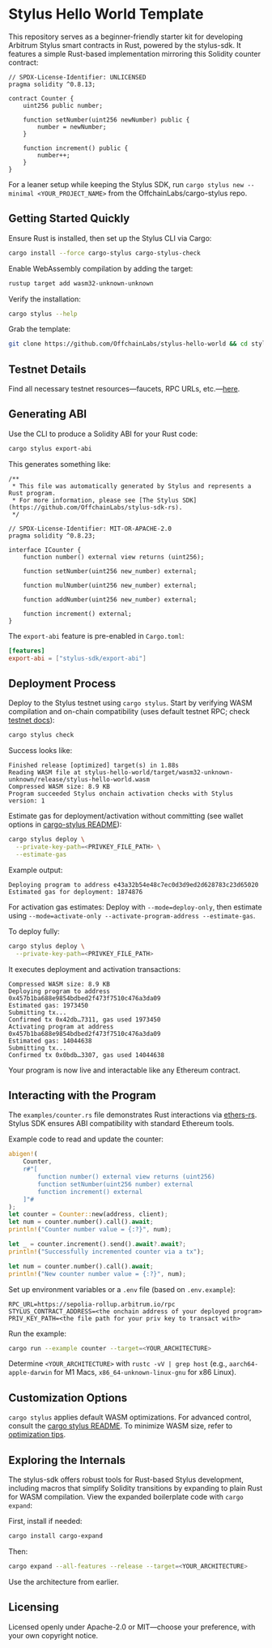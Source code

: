 # Stylus Hello World Template

This repository serves as a beginner-friendly starter kit for developing Arbitrum Stylus smart contracts in Rust, powered by the stylus-sdk. It features a simple Rust-based implementation mirroring this Solidity counter contract:

```solidity
// SPDX-License-Identifier: UNLICENSED
pragma solidity ^0.8.13;

contract Counter {
    uint256 public number;

    function setNumber(uint256 newNumber) public {
        number = newNumber;
    }

    function increment() public {
        number++;
    }
}
```

For a leaner setup while keeping the Stylus SDK, run `cargo stylus new --minimal <YOUR_PROJECT_NAME>` from the OffchainLabs/cargo-stylus repo.

## Getting Started Quickly

Ensure Rust is installed, then set up the Stylus CLI via Cargo:

```bash
cargo install --force cargo-stylus cargo-stylus-check
```

Enable WebAssembly compilation by adding the target:

```bash
rustup target add wasm32-unknown-unknown
```

Verify the installation:

```bash
cargo stylus --help
```

Grab the template:

```bash
git clone https://github.com/OffchainLabs/stylus-hello-world && cd stylus-hello-world
```

## Testnet Details

Find all necessary testnet resources—faucets, RPC URLs, etc.—[here](https://docs.arbitrum.io/stylus/reference/testnet-information).

## Generating ABI

Use the CLI to produce a Solidity ABI for your Rust code:

```bash
cargo stylus export-abi
```

This generates something like:

```solidity
/**
 * This file was automatically generated by Stylus and represents a Rust program.
 * For more information, please see [The Stylus SDK](https://github.com/OffchainLabs/stylus-sdk-rs).
 */

// SPDX-License-Identifier: MIT-OR-APACHE-2.0
pragma solidity ^0.8.23;

interface ICounter {
    function number() external view returns (uint256);

    function setNumber(uint256 new_number) external;

    function mulNumber(uint256 new_number) external;

    function addNumber(uint256 new_number) external;

    function increment() external;
}
```

The `export-abi` feature is pre-enabled in `Cargo.toml`:

```toml
[features]
export-abi = ["stylus-sdk/export-abi"]
```

## Deployment Process

Deploy to the Stylus testnet using `cargo stylus`. Start by verifying WASM compilation and on-chain compatibility (uses default testnet RPC; check [testnet docs](https://docs.arbitrum.io/stylus/reference/testnet-information)):

```bash
cargo stylus check
```

Success looks like:

```
Finished release [optimized] target(s) in 1.88s
Reading WASM file at stylus-hello-world/target/wasm32-unknown-unknown/release/stylus-hello-world.wasm
Compressed WASM size: 8.9 KB
Program succeeded Stylus onchain activation checks with Stylus version: 1
```

Estimate gas for deployment/activation without committing (see wallet options in [cargo-stylus README](https://github.com/OffchainLabs/cargo-stylus/blob/main/README.md)):

```bash
cargo stylus deploy \
  --private-key-path=<PRIVKEY_FILE_PATH> \
  --estimate-gas
```

Example output:

```
Deploying program to address e43a32b54e48c7ec0d3d9ed2d628783c23d65020
Estimated gas for deployment: 1874876
```

For activation gas estimates: Deploy with `--mode=deploy-only`, then estimate using `--mode=activate-only --activate-program-address --estimate-gas`.

To deploy fully:

```bash
cargo stylus deploy \
  --private-key-path=<PRIVKEY_FILE_PATH>
```

It executes deployment and activation transactions:

```
Compressed WASM size: 8.9 KB
Deploying program to address 0x457b1ba688e9854bdbed2f473f7510c476a3da09
Estimated gas: 1973450
Submitting tx...
Confirmed tx 0x42db…7311, gas used 1973450
Activating program at address 0x457b1ba688e9854bdbed2f473f7510c476a3da09
Estimated gas: 14044638
Submitting tx...
Confirmed tx 0x0bdb…3307, gas used 14044638
```

Your program is now live and interactable like any Ethereum contract.

## Interacting with the Program

The `examples/counter.rs` file demonstrates Rust interactions via [ethers-rs](https://github.com/gakonst/ethers-rs). Stylus SDK ensures ABI compatibility with standard Ethereum tools.

Example code to read and update the counter:

```rust
abigen!(
    Counter,
    r#"[
        function number() external view returns (uint256)
        function setNumber(uint256 number) external
        function increment() external
    ]"#
);
let counter = Counter::new(address, client);
let num = counter.number().call().await;
println!("Counter number value = {:?}", num);

let _ = counter.increment().send().await?.await?;
println!("Successfully incremented counter via a tx");

let num = counter.number().call().await;
println!("New counter number value = {:?}", num);
```

Set up environment variables or a `.env` file (based on `.env.example`):

```
RPC_URL=https://sepolia-rollup.arbitrum.io/rpc
STYLUS_CONTRACT_ADDRESS=<the onchain address of your deployed program>
PRIV_KEY_PATH=<the file path for your priv key to transact with>
```

Run the example:

```bash
cargo run --example counter --target=<YOUR_ARCHITECTURE>
```

Determine `<YOUR_ARCHITECTURE>` with `rustc -vV | grep host` (e.g., `aarch64-apple-darwin` for M1 Macs, `x86_64-unknown-linux-gnu` for x86 Linux).

## Customization Options

`cargo stylus` applies default WASM optimizations. For advanced control, consult the [cargo stylus README](https://github.com/OffchainLabs/cargo-stylus). To minimize WASM size, refer to [optimization tips](https://github.com/OffchainLabs/cargo-stylus/blob/main/OPTIMIZING_BINARIES.md).

## Exploring the Internals

The stylus-sdk offers robust tools for Rust-based Stylus development, including macros that simplify Solidity transitions by expanding to plain Rust for WASM compilation. View the expanded boilerplate code with `cargo expand`:

First, install if needed:

```bash
cargo install cargo-expand
```

Then:

```bash
cargo expand --all-features --release --target=<YOUR_ARCHITECTURE>
```

Use the architecture from earlier.

## Licensing

Licensed openly under Apache-2.0 or MIT—choose your preference, with your own copyright notice.
